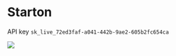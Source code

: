 # Starton
API key `sk_live_72ed3faf-a041-442b-9ae2-605b2fc654ca`

![](https://i.ibb.co/qNmZHZW/image.png)
